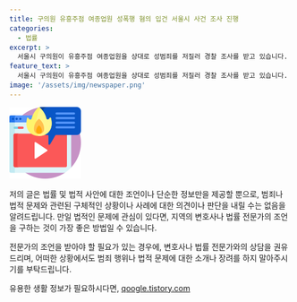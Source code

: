 ```yaml
---
title: 구의원 유흥주점 여종업원 성폭행 혐의 입건 서울시 사건 조사 진행
categories:
  - 법률
excerpt: >
  서울시 구의원이 유흥주점 여종업원을 상대로 성범죄를 저질러 경찰 조사를 받고 있습니다. A씨는 특수준강간 혐의로 입건되었으며, 지난 4월 유흥주점에서 만취한 여성 종업원을 성폭행한 혐의를 받고 있습니다. 경찰은 피해자의 신고를 받고 수사에 착수했습니다. 이로 인해 A씨의 성범죄 의혹이 드러나며 사회적 관심이 집중되고 있습니다.
feature_text: >
  서울시 구의원이 유흥주점 여종업원을 상대로 성범죄를 저질러 경찰 조사를 받고 있습니다. A씨는 특수준강간 혐의로 입건되었으며, 지난 4월 유흥주점에서 만취한 여성 종업원을 성폭행한 혐의를 받고 있습니다. 경찰은 피해자의 신고를 받고 수사에 착수했습니다. 이로 인해 A씨의 성범죄 의혹이 드러나며 사회적 관심이 집중되고 있습니다.
image: '/assets/img/newspaper.png'
---
```


<p><img src="/assets/img/news.png" alt="rentncar 속보" /></p>

<p>저의 글은 법률 및 법적 사안에 대한 조언이나 단순한 정보만을 제공할 뿐으로, 범죄나 법적 문제와 관련된 구체적인 상황이나 사례에 대한 의견이나 판단을 내릴 수는 없음을 알려드립니다. 만일 법적인 문제에 관심이 있다면, 지역의 변호사나 법률 전문가의 조언을 구하는 것이 가장 좋은 방법일 수 있습니다.</p>

<p>전문가의 조언을 받아야 할 필요가 있는 경우에, 변호사나 법률 전문가와의 상담을 권유드리며, 어떠한 상황에서도 범죄 행위나 법적 문제에 대한 소개나 장려를 하지 말아주시기를 부탁드립니다.</p>
유용한 생활 정보가 필요하시다면, <a href="https://qoogle.tistory.com" rel="dofollow">qoogle.tistory.com</a>


